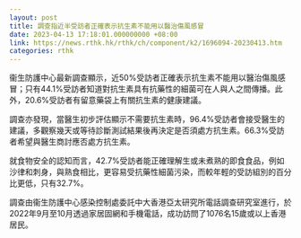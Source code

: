 ```yaml
---
layout: post
title: 調查指近半受訪者正確表示抗生素不能用以醫治傷風感冒
date: 2023-04-13 17:18:01.000000000 +08:00
link: https://news.rthk.hk/rthk/ch/component/k2/1696094-20230413.htm
categories: rthk
---
```


衞生防護中心最新調查顯示，近50%受訪者正確表示抗生素不能用以醫治傷風感冒；只有44.1%受訪者知道對抗生素具有抗藥性的細菌可在人與人之間傳播。此外，20.6%受訪者有留意藥袋上有關抗生素的健康建議。

調查亦發現，當醫生初步評估顯示不需要抗生素時，96.4%受訪者會接受醫生的建議，多觀察幾天或等待診斷測試結果後再決定是否須處方抗生素。66.3%受訪者希望與醫生商討應否處方抗生素。

就食物安全的認知而言，42.7%受訪者能正確理解生或未煮熟的即食食品，例如沙律和刺身，與熟食相比，更容易受抗藥性細菌污染，而較年輕的受訪組別的百分比更低，只有32.7%。

調查由衞生防護中心感染控制處委託中大香港亞太研究所電話調查研究室進行，於2022年9月至10月透過家居固網和手機電話，成功訪問了1076名15歲或以上香港居民。
